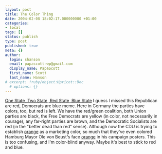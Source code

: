 ```yaml
---
layout: post
title: The Color Thing
date: 2004-02-08 18:02:17.000000000 +01:00
categories:
- local
tags: []
status: publish
type: post
published: true
meta: {}
author:
  login: shanson
  email: papascott-wp@gmail.com
  display_name: PapaScott
  first_name: Scott
  last_name: Hanson
# excerpt: !ruby/object:Hpricot::Doc
  # options: {}
---
```

<p><a title="One State, Two State, Red State, Blue State" href="http://www.nytimes.com/2004/02/08/weekinreview/08zell.html?ex=1391576400&en=5a0729b3dc8ebe5f&ei=5007&partner=USERLAND">One State, Two State, Red State, Blue State</a> I guess I missed this Republican are red, Democrats are blue meme. Here in Germany the parties have colors, too, but red is left. We have the red/green coalition, both Union parties are black, the Free Democrats are yellow (in color, not necessarily in courage), any far-right parties are brown, and the Democratic Socialists are red (in the "better dead than red" sense). Although now the CDU is trying to establish <a title="Christian Democratic Union of Germany (Germany)" href="http://flagspot.net/flags/de%7Dcdu.html">orange</a> as a marketing color, so much that they've even colored Hamburg Mayor Ole von Beust's face <a title="Ole von Beust - aber wer ist auf dem Plakat? [Noch'n Blogg]" href="http://blogg.lumma.de/eintrag.php?id=21">orange</a> in his campaign posters. This is too confusing, and I'm color-blind anyway. Maybe it's best to stick to red and blue.</p>
